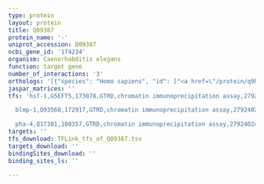 ```yaml
---
type: protein
layout: protein
title: Q09387
protein_name: '-'
uniprot_accession: Q09387
ncbi_gene_id: '174234'
organism: Caenorhabditis elegans
function: target gene
number_of_interactions: '3'
orthologs: '[{"species": "Homo sapiens", "id": ["<a href=\"/protein/q9h0q0\">Q9H0Q0</a>", "<a href=\"/protein/q9nuq9\">Q9NUQ9</a>"]}, {"species": "Mus musculus", "id": ["<a href=\"/protein/q8bhz0\">Q8BHZ0</a>", "<a href=\"/protein/q921m7\">Q921M7</a>"]}, {"species": "Rattus norvegicus", "id": ["<a href=\"/protein/b0bn65\">B0BN65</a>", "<a href=\"/protein/b2guz9\">B2GUZ9</a>"]}, {"species": "Drosophila melanogaster", "id": ["<a href=\"/protein/q7k1h0\">Q7K1H0</a>"]}, {"species": "Danio rerio", "id": ["Q6DC29", "Q5TZ57", "Q6NYL6"]}]'
jaspar_matrices: ''
tfs: 'hsf-1,G5EFT5,173078,GTRD,chromatin immunoprecipitation assay,27924024%5Buid%5D,No

  blmp-1,Q93560,172917,GTRD,chromatin immunoprecipitation assay,27924024%5Buid%5D,No

  pha-4,Q17381,180357,GTRD,chromatin immunoprecipitation assay,27924024%5Buid%5D,No'
targets: ''
tfs_download: TFLink_tfs_of_Q09387.tsv
targets_download: ''
bindingSites_download: ''
binding_sites_ls: ''

---
```

